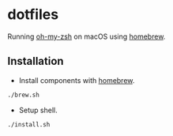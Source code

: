 # dotfiles

Running [oh-my-zsh] on macOS using [homebrew].

## Installation

- Install components with [homebrew].

```bash
./brew.sh
```

- Setup shell.

```bash
./install.sh
```

[homebrew]: https://brew.sh/
[oh-my-zsh]: https://github.com/robbyrussell/oh-my-zsh
